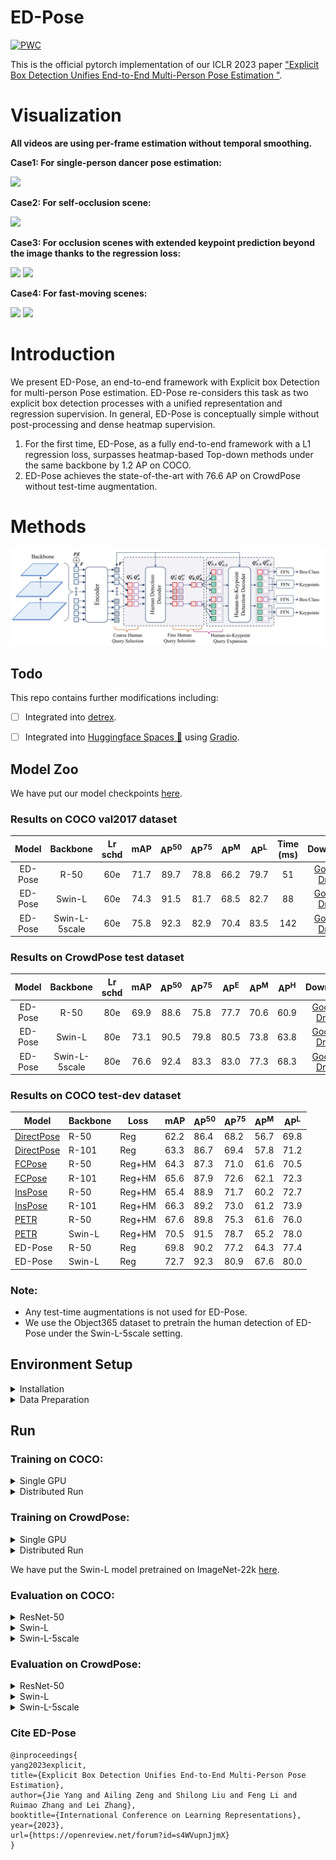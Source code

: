 # ED-Pose

[![PWC](https://img.shields.io/endpoint.svg?url=https://paperswithcode.com/badge/explicit-box-detection-unifies-end-to-end/multi-person-pose-estimation-on-crowdpose)](https://paperswithcode.com/sota/multi-person-pose-estimation-on-crowdpose?p=explicit-box-detection-unifies-end-to-end)

This is the official pytorch implementation of our ICLR 2023 paper ["Explicit Box Detection Unifies End-to-End Multi-Person Pose Estimation "](https://arxiv.org/pdf/2302.01593.pdf). 

# Visualization 
**All videos are using per-frame estimation without temporal smoothing.**

**Case1: For single-person dancer pose estimation:**

 <img src="https://github.com/IDEA-Research/ED-Pose/blob/master/figs/dancer.gif" style="height:200px" />
 
**Case2: For self-occlusion scene:**

<img src="https://github.com/IDEA-Research/ED-Pose/blob/master/figs/fitness%20scene%20with%20occlusion.gif" style="height:200px" />

**Case3: For occlusion scenes with extended keypoint prediction beyond the image thanks to the regression loss:**

<img src="https://github.com/IDEA-Research/ED-Pose/blob/master/figs/crowd%20scene%20with%20extened%20prediction.gif" style="height:200px" />  <img src="https://github.com/IDEA-Research/ED-Pose/blob/master/figs/occlusion%20with%20extended%20prediction.gif" style="height:200px" />  
 
**Case4: For fast-moving scenes:**

<img src="https://github.com/IDEA-Research/ED-Pose/blob/master/figs/crowd%20scene.gif" style="height:200px" />  <img src="https://github.com/IDEA-Research/ED-Pose/blob/master/figs/fast%20speed.gif" style="height:200px" />  
 
 
# Introduction
We present ED-Pose, an end-to-end framework with Explicit box Detection for multi-person Pose estimation. ED-Pose re-considers this task as two explicit box detection processes with a unified representation and regression supervision.
In general, ED-Pose is conceptually simple without post-processing and dense heatmap supervision.
1. For the first time, ED-Pose, as a fully end-to-end framework with a L1 regression loss, surpasses heatmap-based Top-down methods under the same backbone by 1.2 AP on COCO.
2. ED-Pose achieves the state-of-the-art with 76.6 AP on CrowdPose without test-time augmentation.
# Methods
![method](figs/edpose_git.jpg "model arch")

## Todo

This repo contains further modifications including:

- [ ] Integrated into [detrex](https://github.com/IDEA-Research/detrex).

- [ ] Integrated into [Huggingface Spaces 🤗](https://huggingface.co/spaces) using [Gradio](https://github.com/gradio-app/gradio).

## Model Zoo
We have put our model checkpoints [here](https://drive.google.com/drive/folders/1PrPazRK9neyIDcO9yAOya0nKKNAEG1gc?usp=sharing).

### Results on COCO val2017 dataset

|  Model  |   Backbone    | Lr schd | mAP  | AP<sup>50</sup> | AP<sup>75</sup> | AP<sup>M</sup> | AP<sup>L</sup> |Time (ms) |                                             Download                                              |
|:-------:|:-------------:|:-------:|:----:|:---------------:|:---------------:|:--------------:|:--------------:|:--------------:|:-------------------------------------------------------------------------------------------------:|
| ED-Pose |     R-50      |   60e   | 71.7 |      89.7       |      78.8       |      66.2      |      79.7      |       51       |                             [Google Drive](https://drive.google.com/file/d/1Q5OpZeCvaSgqC0NlKeRiJFmHBtusxnjX/view?usp=sharing)                                            |
|  ED-Pose   |    Swin-L     |  60e   | 74.3 |      91.5       |      81.7       |      68.5      |      82.7      |           88|                                [Google Drive](https://drive.google.com/file/d/11NEwOfQhr6Zb46qzexxEYSQekLyeomu-/view?usp=share_link)                                            |
|  ED-Pose   | Swin-L-5scale |  60e   | 75.8 |      92.3       |      82.9       |      70.4      |      83.5     |142 | [Google Drive](https://drive.google.com/file/d/1lKj4JmQjG_WoIcLOc_LhHOSbomBGIpra/view?usp=sharing) |

### Results on CrowdPose test dataset

| Model | Backbone | Lr schd | mAP  | AP<sup>50</sup> | AP<sup>75</sup> | AP<sup>E</sup> | AP<sup>M</sup> | AP<sup>H</sup> |                                             Download                                              |
|:-----:|:--------:|:-------:|:----:|:---------------:|:---------------:|:--------------:|:--------------:|:--------------:|:-------------------------------------------------------------------------------------------------:|
| ED-Pose  |  R-50  |   80e   | 69.9 |      88.6       |      75.8       |      77.7      |      70.6      |      60.9      |                                           [Google Drive](https://drive.google.com/file/d/1CyO520iLTtCstiERvBztNWxu9FiiFGxq/view?usp=sharing)                                            |
| ED-Pose  |  Swin-L  |  80e   | 73.1 |      90.5       |      79.8       |      80.5      |      73.8      |      63.8      |                                           [Google Drive](https://drive.google.com/file/d/1DyqCQr9fu8pkKkX34si6c3makFQtieJl/view?usp=share_link)                                            |
| ED-Pose  |  Swin-L-5scale  |  80e   | 76.6 |      92.4       |      83.3       |      83.0      |      77.3      |      68.3      | [Google Drive](https://drive.google.com/file/d/1fxFhh5Z3qLOB1zHVNYNvxQq1RHXFzw5R/view?usp=sharing) |

### Results on COCO test-dev dataset
| Model      | Backbone | Loss   | mAP  | AP<sup>50</sup> | AP<sup>75</sup> | AP<sup>M</sup> | AP<sup>L</sup> |
| ---------- | -------- | ------ | ---- | --------------- | --------------- | -------------- | -------------- |
| [DirectPose](https://arxiv.org/abs/1911.07451)| R-50     | Reg    | 62.2 | 86.4            | 68.2            | 56.7           | 69.8           |
| [DirectPose](https://arxiv.org/abs/1911.07451) | R-101    | Reg    | 63.3 | 86.7            | 69.4            | 57.8           | 71.2           |
| [FCPose](https://arxiv.org/abs/2105.14185)     | R-50     | Reg+HM | 64.3 | 87.3            | 71.0            | 61.6           | 70.5           |
| [FCPose](https://arxiv.org/abs/2105.14185)     | R-101    | Reg+HM | 65.6 | 87.9            | 72.6            | 62.1           | 72.3           |
| [InsPose](https://arxiv.org/abs/2107.08982)    | R-50     | Reg+HM | 65.4 | 88.9            | 71.7            | 60.2           | 72.7           |
| [InsPose](https://arxiv.org/abs/2107.08982)    | R-101    | Reg+HM | 66.3 | 89.2            | 73.0            | 61.2           | 73.9           |
| [PETR](https://openaccess.thecvf.com/content/CVPR2022/papers/Shi_End-to-End_Multi-Person_Pose_Estimation_With_Transformers_CVPR_2022_paper.pdf)       | R-50     | Reg+HM | 67.6 | 89.8            | 75.3            | 61.6           | 76.0           |
| [PETR](https://openaccess.thecvf.com/content/CVPR2022/papers/Shi_End-to-End_Multi-Person_Pose_Estimation_With_Transformers_CVPR_2022_paper.pdf)       | Swin-L   | Reg+HM | 70.5 | 91.5            | 78.7            | 65.2           | 78.0           |
| ED-Pose    | R-50     | Reg    | 69.8 | 90.2            | 77.2            | 64.3           | 77.4           |
| ED-Pose    | Swin-L   | Reg    | 72.7 | 92.3            | 80.9            | 67.6           | 80.0           |
### Note:
- Any test-time augmentations is not used for ED-Pose.
- We use the Object365 dataset to pretrain the human detection of ED-Pose under the Swin-L-5scale setting.

## Environment Setup 

<details>
  <summary>Installation</summary>
  
  We use the [DN-Deformable-DETR](https://arxiv.org/abs/2203.01305) as our codebase. We test our models under ```python=3.7.3,pytorch=1.9.0,cuda=11.1```. Other versions might be available as well.

   1. Clone this repo
   ```sh
   git clone https://github.com/IDEA-Research/ED-Pose.git
   cd ED-Pose
   ```

   2. Install Pytorch and torchvision

   Follow the instruction on https://pytorch.org/get-started/locally/.
   ```sh
   # an example:
   conda install -c pytorch pytorch torchvision
   ```

   3. Install other needed packages
   ```sh
   pip install -r requirements.txt
   ```

   4. Compiling CUDA operators
   ```sh
   cd models/edpose/ops
   python setup.py build install
   # unit test (should see all checking is True)
   python test.py
   cd ../../..
   ```
</details>

<details>
  <summary>Data Preparation</summary>

**For COCO data**, please download from [COCO download](http://cocodataset.org/#download). 
The coco_dir should look like this:
```
|-- EDPose
`-- |-- coco_dir
    `-- |-- annotations
        |   |-- person_keypoints_train2017.json
        |   `-- person_keypoints_val2017.json
        `-- images
            |-- train2017
            |   |-- 000000000009.jpg
            |   |-- 000000000025.jpg
            |   |-- 000000000030.jpg
            |   |-- ... 
            `-- val2017
                |-- 000000000139.jpg
                |-- 000000000285.jpg
                |-- 000000000632.jpg
                |-- ... 
```

**For CrowdPose data**, please download from [CrowdPose download](https://github.com/Jeff-sjtu/CrowdPose#dataset), 
The crowdpose_dir should look like this:
```
|-- ED-Pose
`-- |-- crowdpose_dir
    `-- |-- json
        |   |-- crowdpose_train.json
        |   |-- crowdpose_val.json
        |   |-- crowdpose_trainval.json (generated by util/crowdpose_concat_train_val.py)
        |   `-- crowdpose_test.json
        `-- images
            |-- 100000.jpg
            |-- 100001.jpg
            |-- 100002.jpg
            |-- 100003.jpg
            |-- 100004.jpg
            |-- 100005.jpg
            |-- ... 
```
</details>

## Run


### Training on COCO:

<details>
  <summary>Single GPU</summary>

```
#For ResNet-50:
export EDPOSE_COCO_PATH=/path/to/your/cocodir
  python main.py \
 --output_dir "logs/coco_r50" \
 -c config/edpose.cfg.py \
 --options batch_size=4 epochs=60 lr_drop=55 num_body_points=17 backbone='resnet50' \
 --dataset_file="coco"
```
```
#For Swin-L:
export EDPOSE_COCO_PATH=/path/to/your/cocodir
export pretrain_model_path=/path/to/your/swin_L_384_22k
  python main.py \
 --output_dir "logs/coco_swinl" \
 -c config/edpose.cfg.py \
 --options batch_size=4 epochs=60 lr_drop=55 num_body_points=17 backbone='swin_L_384_22k' \
 --dataset_file="coco"
```

</details>

<details>
  <summary>Distributed Run</summary>


```
#For ResNet-50:
export EDPOSE_COCO_PATH=/path/to/your/cocodir
  python -m torch.distributed.launch --nproc_per_node=4  main.py \
 --output_dir "logs/coco_r50" \
 -c config/edpose.cfg.py \
 --options batch_size=4 epochs=60 lr_drop=55 num_body_points=17 backbone='resnet50' \
 --dataset_file="coco"
```
```
#For Swin-L:
export EDPOSE_COCO_PATH=/path/to/your/cocodir
export pretrain_model_path=/path/to/your/swin_L_384_22k
  python -m torch.distributed.launch --nproc_per_node=4 main.py \
 --output_dir "logs/coco_swinl" \
 -c config/edpose.cfg.py \
 --options batch_size=4 epochs=60 lr_drop=55 num_body_points=17 backbone='swin_L_384_22k' \
 --dataset_file="coco"
```

</details>


### Training on CrowdPose:

<details>
  <summary>Single GPU</summary>


```
#For ResNet-50:
export EDPOSE_CrowdPose_PATH=/path/to/your/crowdpose_dir
  python main.py \
 --output_dir "logs/crowdpose_r50" \
 -c config/edpose.cfg.py \
 --options batch_size=4 epochs=80 lr_drop=75 num_body_points=14 backbone='resnet50' \
 --dataset_file="crowdpose"
```
```
#For Swin-L:
export EDPOSE_CrowdPose_PATH=/path/to/your/crowdpose_dir
export pretrain_model_path=/path/to/your/swin_L_384_22k
  python main.py \
 --output_dir "logs/crowdpose_swinl" \
 -c config/edpose.cfg.py \
 --options batch_size=4 epochs=80 lr_drop=75 num_body_points=14 backbone='swin_L_384_22k' \
 --dataset_file="crowdpose"
```

</details>

<details>
  <summary>Distributed Run</summary>


```
#For ResNet-50:
export EDPOSE_CrowdPose_PATH=/path/to/your/crowdpose_dir
  python -m torch.distributed.launch --nproc_per_node=4  main.py \
 --output_dir "logs/crowdpose_r50" \
 -c config/edpose.cfg.py \
 --options batch_size=4 epochs=80 lr_drop=75 num_body_points=14 backbone='resnet50' \
 --dataset_file="crowdpose"
```
```
#For Swin-L:
export EDPOSE_CrowdPose_PATH=/path/to/your/crowdpose_dir
export pretrain_model_path=/path/to/your/swin_L_384_22k
  python -m torch.distributed.launch --nproc_per_node=4 main.py \
 --output_dir "logs/crowdpose_swinl" \
 -c config/edpose.cfg.py \
 --options batch_size=4 epochs=80 lr_drop=75 num_body_points=14 backbone='swin_L_384_22k' \
 --dataset_file="crowdpose"
```

</details>

We have put the Swin-L model pretrained on ImageNet-22k [here](https://drive.google.com/file/d/1WcjnAzu3s37TTBW2paA2QK2aDvQuSCBI/view?usp=sharing).

### Evaluation on COCO:


<details>
  <summary>ResNet-50</summary>


```
export EDPOSE_COCO_PATH=/path/to/your/cocodir
  python -m torch.distributed.launch --nproc_per_node=4  main.py \
 --output_dir "logs/coco_r50" \
 -c config/edpose.cfg.py \
 --options batch_size=4 epochs=60 lr_drop=55 num_body_points=17 backbone='resnet50' \
 --dataset_file="coco" \
 --pretrain_model_path "./models/edpose_r50_coco.pth" \
 --eval
```

</details>

<details>
  <summary>Swin-L</summary>

```
export EDPOSE_COCO_PATH=/path/to/your/cocodir
export pretrain_model_path=/path/to/your/swin_L_384_22k
  python -m torch.distributed.launch --nproc_per_node=4 main.py \
 --output_dir "logs/coco_swinl" \
 -c config/edpose.cfg.py \
 --options batch_size=4 epochs=60 lr_drop=55 num_body_points=17 backbone='swin_L_384_22k' \
 --dataset_file="coco" \
 --pretrain_model_path "./models/edpose_swinl_coco.pth" \
 --eval
```
</details>


<details>
  <summary>Swin-L-5scale</summary>

```
export EDPOSE_COCO_PATH=/path/to/your/cocodir
export pretrain_model_path=/path/to/your/swin_L_384_22k
  python -m torch.distributed.launch --nproc_per_node=4 main.py \
 --output_dir "logs/coco_swinl" \
 -c config/edpose.cfg.py \
 --options batch_size=4 epochs=60 lr_drop=55 num_body_points=17 backbone='swin_L_384_22k' \
  return_interm_indices=0,1,2,3 num_feature_levels=5 \
 --dataset_file="coco" \
 --pretrain_model_path "./models/edpose_swinl_5scale_coco.pth" \
 --eval
```
</details>


### Evaluation on CrowdPose:

<details>
  <summary>ResNet-50</summary>

```
export EDPOSE_CrowdPose_PATH=/path/to/your/crowdpose_dir
  python main.py \
 --output_dir "logs/crowdpose_r50" \
 -c config/edpose.cfg.py \
 --options batch_size=4 epochs=80 lr_drop=75 num_body_points=14 backbone='resnet50' \
 --dataset_file="crowdpose"\
 --pretrain_model_path "./models/edpose_r50_crowdpose.pth" \
 --eval
```
</details>


<details>
  <summary>Swin-L</summary>

```
export EDPOSE_CrowdPose_PATH=/path/to/your/crowdpose_dir
export pretrain_model_path=/path/to/your/swin_L_384_22k
  python main.py \
 --output_dir "logs/crowdpose_swinl" \
 -c config/edpose.cfg.py \
 --options batch_size=4 epochs=80 lr_drop=75 num_body_points=14 backbone='swin_L_384_22k' \
 --dataset_file="crowdpose" \
 --pretrain_model_path "./models/edpose_swinl_crowdpose.pth" \
 --eval
```
</details>


<details>
  <summary>Swin-L-5scale</summary>

```
export EDPOSE_CrowdPose_PATH=/path/to/your/crowdpose_dir
export pretrain_model_path=/path/to/your/swin_L_384_22k
  python -m torch.distributed.launch --nproc_per_node=4 main.py \
 --output_dir "logs/crowdpose_swinl" \
 -c config/edpose.cfg.py \
 --options batch_size=4 epochs=80 lr_drop=75 num_body_points=14 backbone='swin_L_384_22k' \
 return_interm_indices=0,1,2,3 num_feature_levels=5 \
 -- dataset_file="crowdpose" \
 --pretrain_model_path "./models/edpose_swinl_5scale_crowdpose.pth" \
 --eval
```

</details>

### Cite ED-Pose

```
@inproceedings{
yang2023explicit,
title={Explicit Box Detection Unifies End-to-End Multi-Person Pose Estimation},
author={Jie Yang and Ailing Zeng and Shilong Liu and Feng Li and Ruimao Zhang and Lei Zhang},
booktitle={International Conference on Learning Representations},
year={2023},
url={https://openreview.net/forum?id=s4WVupnJjmX}
}
```
